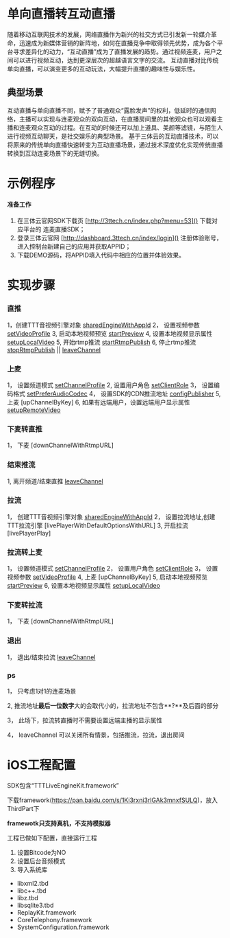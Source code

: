 
# 单向直播转互动直播

随着移动互联网技术的发展，网络直播作为新兴的社交方式已引发新一轮媒介革命，迅速成为新媒体营销的新阵地，如何在直播竞争中取得领先优势，成为各个平台寻求差异化的动力，“互动直播”成为了直播发展的趋势。通过视频连麦，用户之间可以进行视频互动，达到更深层次的超越语言文字的交流。
互动直播对比传统单向直播，可以演变更多的互动玩法，大幅提升直播的趣味性与娱乐性。

## 典型场景
互动直播与单向直播不同，赋予了普通观众“露脸发声”的权利，低延时的通信网络，主播可以实现与连麦观众的双向互动，在直播房间里的其他观众也可以观看主播和连麦观众互动的过程。在互动的时候还可以加上道具、美颜等滤镜，与陌生人进行视频互动聊天，是社交娱乐的典型场景。
基于三体云的互动直播技术，可以将原来的传统单向直播快速转变为互动直播场景，通过技术深度优化实现传统直播转换到互动连麦场景下的无缝切换。

# 示例程序

#### 准备工作
1. 在三体云官网SDK下载页 [http://3ttech.cn/index.php?menu=53]() 下载对应平台的 连麦直播SDK；
2. 登录三体云官网 [http://dashboard.3ttech.cn/index/login]() 注册体验账号，进入控制台新建自己的应用并获取APPID；
3. 下载DEMO源码，将APPID填入代码中相应的位置并体验效果。

# 实现步骤

### 直推

1，创建TTT音视频引擎对象
	[sharedEngineWithAppId](http://www.3ttech.cn/index.php?menu=72&type=iOS#sharedEngineWithAppId)
2， 设置视频参数
  	[setVideoProfile](http://www.3ttech.cn/index.php?menu=72&type=iOS#setVideoProfile)
3, 启动本地视频预览
	[startPreview](http://www.3ttech.cn/index.php?menu=72&type=iOS#startPreview)
4, 设置本地视频显示属性
	[setupLocalVideo](http://www.3ttech.cn/index.php?menu=72&type=iOS#setupLocalVideo)
5, 开始rtmp推流
	[startRtmpPublish](http://www.3ttech.cn/index.php?menu=72&type=iOS#startRtmpPublish)
6, 停止rtmp推流
	[stopRtmpPublish](http://www.3ttech.cn/index.php?menu=72&type=iOS#stopRtmpPublish)
	|| [leaveChannel](http://www.3ttech.cn/index.php?menu=72&type=iOS#leaveChannel)


### 上麦

1， 设置频道模式
 	[setChannelProfile](http://www.3ttech.cn/index.php?menu=72&type=iOS#setChannelProfile)
2,	设置用户角色
	[setClientRole](http://www.3ttech.cn/index.php?menu=72&type=iOS#setClientRole) 
3，	设置编码格式
	[setPreferAudioCodec](http://www.3ttech.cn/index.php?menu=72&type=iOS#setPreferAudioCodec) 
4， 设置SDK的CDN推流地址
	[configPublisher](http://www.3ttech.cn/index.php?menu=72&type=iOS#configPublisher) 
5,  上麦
	[upChannelByKey]
6, 	如果有远端用户，设置远端用户显示属性
	[setupRemoteVideo](http://www.3ttech.cn/index.php?menu=72&type=iOS#setupRemoteVideo)

### 下麦转直推

1， 下麦
	[downChannelWithRtmpURL]

### 结束推流

1,  离开频道/结束直推
	[leaveChannel](http://www.3ttech.cn/index.php?menu=72&type=iOS#leaveChannel)


### 拉流
1， 创建TTT音视频引擎对象
	[sharedEngineWithAppId](http://www.3ttech.cn/index.php?menu=72&type=iOS#sharedEngineWithAppId)
2，	设置拉流地址,创建TTT拉流引擎
	[livePlayerWithDefaultOptionsWithURL]
3,  开启拉流
	[livePlayerPlay]

### 拉流转上麦
1， 设置频道模式
 	[setChannelProfile](http://www.3ttech.cn/index.php?menu=72&type=iOS#setChannelProfile)
2， 设置用户角色
	[setClientRole](http://www.3ttech.cn/index.php?menu=72&type=iOS#setClientRole) 
3， 设置视频参数
  	[setVideoProfile](http://www.3ttech.cn/index.php?menu=72&type=iOS#setVideoProfile)
4,	上麦
	[upChannelByKey]
5,  启动本地视频预览
	[startPreview](http://www.3ttech.cn/index.php?menu=72&type=iOS#startPreview)
6,  设置本地视频显示属性
	[setupLocalVideo](http://www.3ttech.cn/index.php?menu=72&type=iOS#setupLocalVideo)

### 下麦转拉流
1， 下麦
	[downChannelWithRtmpURL]

### 退出
1，  退出/结束拉流
	[leaveChannel](http://www.3ttech.cn/index.php?menu=72&type=iOS#leaveChannel)


### ps
1， 只考虑1对1的连麦场景

2,  推流地址**最后一位数字**大的会取代小的，拉流地址不包含**?**及后面的部分

3，  此场下，拉流转直播时不需要设置远端主播的显示属性

4， leaveChannel 可以关闭所有情景，包括推流，拉流，退出房间

# iOS工程配置

SDK包含“TTTLiveEngineKit.framework”

下载framework(https://pan.baidu.com/s/1Ki3rxni3rlGAk3mnxfSULQ)，放入ThirdPart下

**framewotk只支持真机，不支持模拟器**

工程已做如下配置，直接运行工程

1. 设置Bitcode为NO
2. 设置后台音频模式
3. 导入系统库

* libxml2.tbd
* libc++.tbd
* libz.tbd
* libsqlite3.tbd
* ReplayKit.framework
* CoreTelephony.framework
* SystemConfiguration.framework







